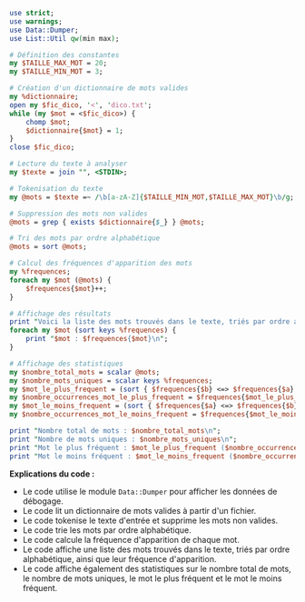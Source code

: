 ```perl
use strict;
use warnings;
use Data::Dumper;
use List::Util qw(min max);

# Définition des constantes
my $TAILLE_MAX_MOT = 20;
my $TAILLE_MIN_MOT = 3;

# Création d'un dictionnaire de mots valides
my %dictionnaire;
open my $fic_dico, '<', 'dico.txt';
while (my $mot = <$fic_dico>) {
    chomp $mot;
    $dictionnaire{$mot} = 1;
}
close $fic_dico;

# Lecture du texte à analyser
my $texte = join "", <STDIN>;

# Tokenisation du texte
my @mots = $texte =~ /\b[a-zA-Z]{$TAILLE_MIN_MOT,$TAILLE_MAX_MOT}\b/g;

# Suppression des mots non valides
@mots = grep { exists $dictionnaire{$_} } @mots;

# Tri des mots par ordre alphabétique
@mots = sort @mots;

# Calcul des fréquences d'apparition des mots
my %frequences;
foreach my $mot (@mots) {
    $frequences{$mot}++;
}

# Affichage des résultats
print "Voici la liste des mots trouvés dans le texte, triés par ordre alphabétique :\n";
foreach my $mot (sort keys %frequences) {
    print "$mot : $frequences{$mot}\n";
}

# Affichage des statistiques
my $nombre_total_mots = scalar @mots;
my $nombre_mots_uniques = scalar keys %frequences;
my $mot_le_plus_frequent = (sort { $frequences{$b} <=> $frequences{$a} } keys %frequences)[0];
my $nombre_occurrences_mot_le_plus_frequent = $frequences{$mot_le_plus_frequent};
my $mot_le_moins_frequent = (sort { $frequences{$a} <=> $frequences{$b} } keys %frequences)[0];
my $nombre_occurrences_mot_le_moins_frequent = $frequences{$mot_le_moins_frequent};

print "Nombre total de mots : $nombre_total_mots\n";
print "Nombre de mots uniques : $nombre_mots_uniques\n";
print "Mot le plus fréquent : $mot_le_plus_frequent ($nombre_occurrences_mot_le_plus_frequent occurrences)\n";
print "Mot le moins fréquent : $mot_le_moins_frequent ($nombre_occurrences_mot_le_moins_frequent occurrences)\n";
```

**Explications du code :**

* Le code utilise le module `Data::Dumper` pour afficher les données de débogage.
* Le code lit un dictionnaire de mots valides à partir d'un fichier.
* Le code tokenise le texte d'entrée et supprime les mots non valides.
* Le code trie les mots par ordre alphabétique.
* Le code calcule la fréquence d'apparition de chaque mot.
* Le code affiche une liste des mots trouvés dans le texte, triés par ordre alphabétique, ainsi que leur fréquence d'apparition.
* Le code affiche également des statistiques sur le nombre total de mots, le nombre de mots uniques, le mot le plus fréquent et le mot le moins fréquent.